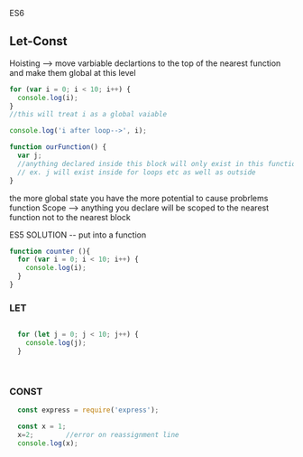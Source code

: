 ES6

## Let-Const 
Hoisting --> move varbiable declartions to the top of the nearest
function and make them global at this level

```javascript
for (var i = 0; i < 10; i++) {
  console.log(i);
}
//this will treat i as a global vaiable

console.log('i after loop-->', i);

function ourFunction() {
  var j;
  //anything declared inside this block will only exist in this function
  // ex. j will exist inside for loops etc as well as outside
}
```

the more global state you have the more potential to cause probrlems
function Scope --> anything you declare will be scoped to the nearest function not to the nearest block


ES5 SOLUTION -- put into a function
```javascript
function counter (){
  for (var i = 0; i < 10; i++) {
    console.log(i);
  }
}
```
### LET
```javascript

  for (let j = 0; j < 10; j++) {
    console.log(j);
  }
  
  
```

### CONST
```javascript
  const express = require('express');
```
```javascript
  const x = 1;
  x=2;        //error on reassignment line
  console.log(x);
  
  
```
